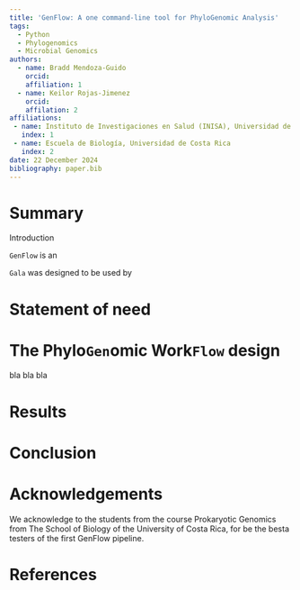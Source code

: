 ```yaml
---
title: 'GenFlow: A one command-line tool for PhyloGenomic Analysis'
tags:
  - Python
  - Phylogenomics
  - Microbial Genomics
authors:
  - name: Bradd Mendoza-Guido
    orcid: 
    affiliation: 1
  - name: Keilor Rojas-Jimenez
    orcid:
    affilation: 2 
affiliations:
 - name: Instituto de Investigaciones en Salud (INISA), Universidad de Costa Rica
   index: 1
 - name: Escuela de Biología, Universidad de Costa Rica
   index: 2
date: 22 December 2024
bibliography: paper.bib
---
```


# Summary

Introduction

``GenFlow`` is an 

``Gala`` was designed to be used by 

# Statement of need

# The Phylo``Gen``omic Work``Flow`` design

bla bla bla

# Results 

# Conclusion

# Acknowledgements
We acknowledge  to the students from the course Prokaryotic Genomics from The School of Biology of the University of Costa Rica, for be the besta testers of the first GenFlow pipeline.
# References
